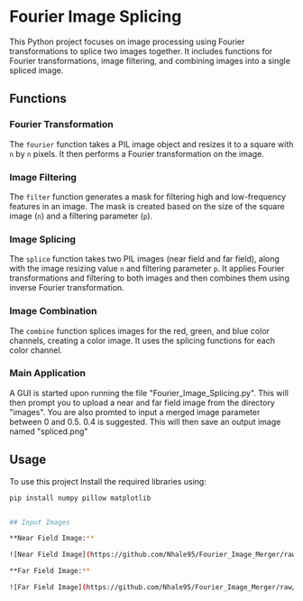 # Fourier Image Splicing

This Python project focuses on image processing using Fourier transformations to splice two images together. It includes functions for Fourier transformations, image filtering, and combining images into a single spliced image.

## Functions

### Fourier Transformation

The `fourier` function takes a PIL image object and resizes it to a square with `n` by `n` pixels. It then performs a Fourier transformation on the image.

### Image Filtering

The `filter` function generates a mask for filtering high and low-frequency features in an image. The mask is created based on the size of the square image (`n`) and a filtering parameter (`p`).

### Image Splicing

The `splice` function takes two PIL images (near field and far field), along with the image resizing value `n` and filtering parameter `p`. It applies Fourier transformations and filtering to both images and then combines them using inverse Fourier transformation.

### Image Combination

The `combine` function splices images for the red, green, and blue color channels, creating a color image. It uses the splicing functions for each color channel.

### Main Application

A GUI is started upon running the file "Fourier_Image_Splicing.py". This will then prompt you to upload a near and far field image from the directory "images". You are also promted to input a merged image parameter between 0 and 0.5. 0.4 is suggested. This will then save an output image named "spliced.png"

## Usage

To use this project
Install the required libraries using:
   ```bash
   pip install numpy pillow matplotlib


## Input Images

**Near Field Image:**

![Near Field Image](https://github.com/Nhale95/Fourier_Image_Merger/raw/main/images/wave.png)

**Far Field Image:**

![Far Field Image](https://github.com/Nhale95/Fourier_Image_Merger/raw/main/images/hay.png)
